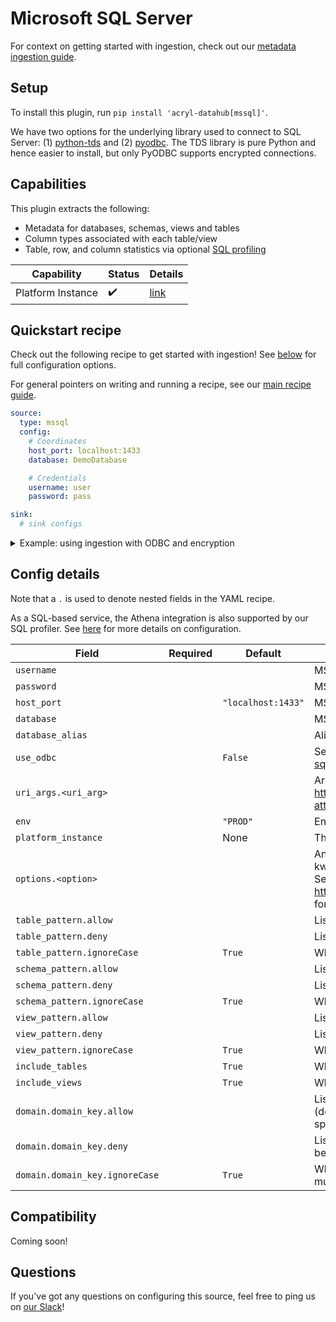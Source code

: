 # Microsoft SQL Server

For context on getting started with ingestion, check out our [metadata ingestion guide](../README.md).

## Setup

To install this plugin, run `pip install 'acryl-datahub[mssql]'`.

We have two options for the underlying library used to connect to SQL Server: (1) [python-tds](https://github.com/denisenkom/pytds) and (2) [pyodbc](https://github.com/mkleehammer/pyodbc). The TDS library is pure Python and hence easier to install, but only PyODBC supports encrypted connections.

## Capabilities

This plugin extracts the following:

- Metadata for databases, schemas, views and tables
- Column types associated with each table/view
- Table, row, and column statistics via optional [SQL profiling](./sql_profiles.md)

| Capability | Status | Details | 
| -----------| ------ | ---- |
| Platform Instance | ✔️ | [link](../../docs/platform-instances.md) |


## Quickstart recipe

Check out the following recipe to get started with ingestion! See [below](#config-details) for full configuration options.

For general pointers on writing and running a recipe, see our [main recipe guide](../README.md#recipes).

```yml
source:
  type: mssql
  config:
    # Coordinates
    host_port: localhost:1433
    database: DemoDatabase

    # Credentials
    username: user
    password: pass

sink:
  # sink configs
```

<details>
  <summary>Example: using ingestion with ODBC and encryption</summary>

This requires you to have already installed the Microsoft ODBC Driver for SQL Server.
See https://docs.microsoft.com/en-us/sql/connect/python/pyodbc/step-1-configure-development-environment-for-pyodbc-python-development?view=sql-server-ver15

```yml
source:
  type: mssql
  config:
    # Coordinates
    host_port: localhost:1433
    database: DemoDatabase

    # Credentials
    username: admin
    password: password

    # Options
    use_odbc: "True"
    uri_args:
      driver: "ODBC Driver 17 for SQL Server"
      Encrypt: "yes"
      TrustServerCertificate: "Yes"
      ssl: "True"

sink:
  # sink configs
```

</details>

## Config details

Note that a `.` is used to denote nested fields in the YAML recipe.

As a SQL-based service, the Athena integration is also supported by our SQL profiler. See [here](./sql_profiles.md) for more details on configuration.

| Field                          | Required | Default            | Description                                                                                                                                                                             |
|--------------------------------|----------|--------------------|-----------------------------------------------------------------------------------------------------------------------------------------------------------------------------------------|
| `username`                     |          |                    | MSSQL username.                                                                                                                                                                         |
| `password`                     |          |                    | MSSQL password.                                                                                                                                                                         |
| `host_port`                    |          | `"localhost:1433"` | MSSQL host URL.                                                                                                                                                                         |
| `database`                     |          |                    | MSSQL database.                                                                                                                                                                         |
| `database_alias`               |          |                    | Alias to apply to database when ingesting.                                                                                                                                              |
| `use_odbc`                     |          | `False`            | See https://docs.sqlalchemy.org/en/14/dialects/mssql.html#module-sqlalchemy.dialects.mssql.pyodbc.                                                                                      |
| `uri_args.<uri_arg>`           |          |                    | Arguments to URL-encode when connecting. See https://docs.microsoft.com/en-us/sql/connect/odbc/dsn-connection-string-attribute?view=sql-server-ver15.                                   |
| `env`                          |          | `"PROD"`           | Environment to use in namespace when constructing URNs.                                                                                                                                 |
| `platform_instance`            |          | None               | The Platform instance to use while constructing URNs.                                                                                                                                   |
| `options.<option>`             |          |                    | Any options specified here will be passed to SQLAlchemy's `create_engine` as kwargs.<br />See https://docs.sqlalchemy.org/en/14/core/engines.html#sqlalchemy.create_engine for details. |
| `table_pattern.allow`          |          |                    | List of regex patterns for tables to include in ingestion.                                                                                                                              |
| `table_pattern.deny`           |          |                    | List of regex patterns for tables to exclude from ingestion.                                                                                                                            |
| `table_pattern.ignoreCase`     |          | `True`             | Whether to ignore case sensitivity during pattern matching.                                                                                                                             |
| `schema_pattern.allow`         |          |                    | List of regex patterns for schemas to include in ingestion.                                                                                                                             |
| `schema_pattern.deny`          |          |                    | List of regex patterns for schemas to exclude from ingestion.                                                                                                                           |
| `schema_pattern.ignoreCase`    |          | `True`             | Whether to ignore case sensitivity during pattern matching.                                                                                                                             |
| `view_pattern.allow`           |          |                    | List of regex patterns for views to include in ingestion.                                                                                                                               |
| `view_pattern.deny`            |          |                    | List of regex patterns for views to exclude from ingestion.                                                                                                                             |
| `view_pattern.ignoreCase`      |          | `True`             | Whether to ignore case sensitivity during pattern matching.                                                                                                                             |
| `include_tables`               |          | `True`             | Whether tables should be ingested.                                                                                                                                                      |
| `include_views`                |          | `True`             | Whether views should be ingested.                                                                                                                                                       |
| `domain.domain_key.allow`      |          |                    | List of regex patterns for tables/schemas to set domain_key domain key (domain_key can be any string like `sales`. There can be multiple domain key specified.                          |
| `domain.domain_key.deny`       |          |                    | List of regex patterns for tables/schemas to not assign domain_key. There can be multiple domain key specified.                                                                         |
| `domain.domain_key.ignoreCase` |          | `True`             | Whether to ignore case sensitivity during pattern matching.There can be multiple domain key specified.                                                                                  |

## Compatibility

Coming soon!

## Questions

If you've got any questions on configuring this source, feel free to ping us on [our Slack](https://slack.datahubproject.io/)!
